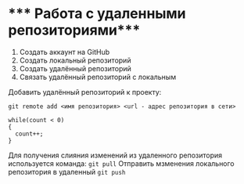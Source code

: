 # *** Работа с удаленными репозиториями***

1. Создать аккаунт на GitHub
2. Создать локальный репозиторий
3. Создать удалённый репозиторий
4. Связать удалённый репозиторий с локальным

Добавить удалённый репозиторий к проекту:
```
git remote add <имя репозитория> <url - адрес репозитория в сети>
```
```
while(count < 0)
{
  count++;
}
```

Для получения слияния изменений из удаленного репозитория используется команда:
`git pull`
Отправить мзменения локального репозитория в удаленный `git push`
